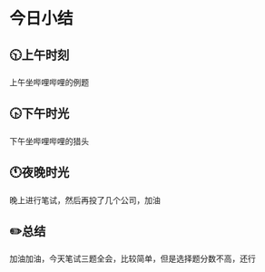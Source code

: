 # 今日小结

## :clock1030:上午时刻

上午坐哔哩哔哩的例题


## :clock430:下午时光

下午坐哔哩哔哩的猎头

## :clock11:夜晚时光

晚上进行笔试，然后再投了几个公司，加油

## :pencil2:总结

加油加油，今天笔试三题全会，比较简单，但是选择题分数不高，还行
